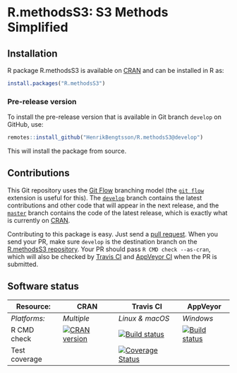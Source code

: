 # R.methodsS3: S3 Methods Simplified


## Installation
R package R.methodsS3 is available on [CRAN](https://cran.r-project.org/package=R.methodsS3) and can be installed in R as:
```r
install.packages("R.methodsS3")
```

### Pre-release version

To install the pre-release version that is available in Git branch `develop` on GitHub, use:
```r
remotes::install_github("HenrikBengtsson/R.methodsS3@develop")
```
This will install the package from source.  



## Contributions

This Git repository uses the [Git Flow](http://nvie.com/posts/a-successful-git-branching-model/) branching model (the [`git flow`](https://github.com/petervanderdoes/gitflow-avh) extension is useful for this).  The [`develop`](https://github.com/HenrikBengtsson/R.methodsS3/tree/develop) branch contains the latest contributions and other code that will appear in the next release, and the [`master`](https://github.com/HenrikBengtsson/R.methodsS3) branch contains the code of the latest release, which is exactly what is currently on [CRAN](https://cran.r-project.org/package=R.methodsS3).

Contributing to this package is easy.  Just send a [pull request](https://help.github.com/articles/using-pull-requests/).  When you send your PR, make sure `develop` is the destination branch on the [R.methodsS3 repository](https://github.com/HenrikBengtsson/R.methodsS3).  Your PR should pass `R CMD check --as-cran`, which will also be checked by <a href="https://travis-ci.org/HenrikBengtsson/R.methodsS3">Travis CI</a> and <a href="https://ci.appveyor.com/project/HenrikBengtsson/r-methodss3">AppVeyor CI</a> when the PR is submitted.


## Software status

| Resource:     | CRAN        | Travis CI       | AppVeyor         |
| ------------- | ------------------- | --------------- | ---------------- |
| _Platforms:_  | _Multiple_          | _Linux & macOS_ | _Windows_        |
| R CMD check   | <a href="https://cran.r-project.org/web/checks/check_results_R.methodsS3.html"><img border="0" src="http://www.r-pkg.org/badges/version/R.methodsS3" alt="CRAN version"></a> | <a href="https://travis-ci.org/HenrikBengtsson/R.methodsS3"><img src="https://travis-ci.org/HenrikBengtsson/R.methodsS3.svg" alt="Build status"></a>   | <a href="https://ci.appveyor.com/project/HenrikBengtsson/r-methodss3"><img src="https://ci.appveyor.com/api/projects/status/github/HenrikBengtsson/R.methodsS3?svg=true" alt="Build status"></a> |
| Test coverage |                     | <a href="https://codecov.io/gh/HenrikBengtsson/R.methodsS3"><img src="https://codecov.io/gh/HenrikBengtsson/R.methodsS3/branch/develop/graph/badge.svg" alt="Coverage Status"/></a>     |                  |

